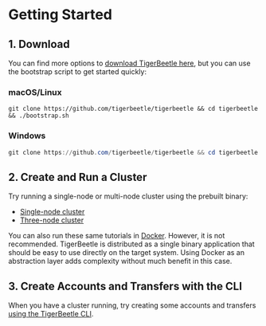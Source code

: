 # Getting Started

## 1. Download

You can find more options to [download TigerBeetle here](./download.md), but you can use the
bootstrap script to get started quickly:

### macOS/Linux

```shell
git clone https://github.com/tigerbeetle/tigerbeetle && cd tigerbeetle && ./bootstrap.sh
```

### Windows

```powershell
git clone https://github.com/tigerbeetle/tigerbeetle && cd tigerbeetle && .\bootstrap.ps1
```

## 2. Create and Run a Cluster

Try running a single-node or multi-node cluster using the prebuilt binary:

- [Single-node cluster](./single-binary.md)
- [Three-node cluster](./single-binary-three.md)

You can also run these same tutorials in [Docker](./docker/). However, it is not recommended.
TigerBeetle is distributed as a single binary application that should be easy to use directly on the
target system. Using Docker as an abstraction layer adds complexity without much benefit in this
case.

## 3. Create Accounts and Transfers with the CLI

When you have a cluster running, try creating some accounts and transfers
[using the TigerBeetle CLI](./repl.md).
